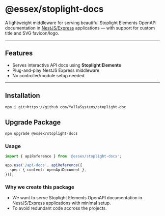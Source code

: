 # @essex/stoplight-docs

A lightweight middleware for serving beautiful Stoplight Elements OpenAPI documentation in [NestJS/Express](https://nestjs.com/) applications — with support for custom title and SVG favicon/logo.

---

## Features

- Serves interactive API docs using **Stoplight Elements**
- Plug-and-play NestJS Express middleware
- No controller/module setup needed

---

## Installation

```bash
npm i git+https://github.com/YallaSystems/stoplight-doc
```

## Upgrade Package

```bash
npm upgrade @essex/stoplight-docs
```

### Usage
```typescript
import { apiReference } from '@essex/stoplight-docs';

app.use('/api-docs', apiReference({
  spec: { content: openApiDocument },
}));
```

### Why we create this package
- We want to serve Stoplight Elements OpenAPI documentation in NestJS/Express applications with minimal setup.
- To avoid redundant code accross the projects.